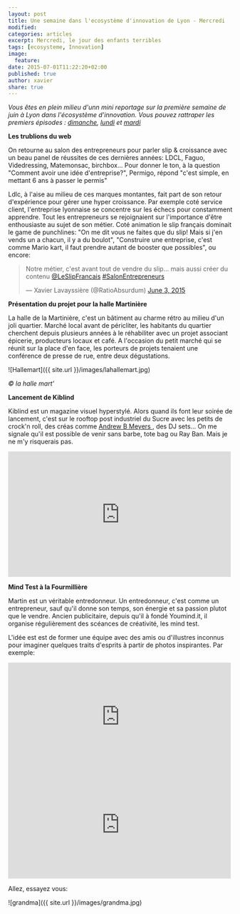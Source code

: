```yaml
---
layout: post
title: Une semaine dans l'ecosystème d'innovation de Lyon - Mercredi
modified:
categories: articles
excerpt: Mercredi, le jour des enfants terribles 
tags: [ecosysteme, Innovation]
image:
  feature:
date: 2015-07-01T11:22:20+02:00
published: true
author: xavier
share: true
---
```


_Vous êtes en plein milieu d'unn mini reportage sur la première semaine de juin à Lyon dans l'écosystème d'innovation. Vous pouvez rattraper les premiers épisodes : [dimanche](/articles/semaine-dans-ecosysteme-innovation-Lyon/), [lundi](/articles/semaine-ecosysteme-innovation-Lyon-Lundi/) et [mardi](/articles/semaine-ecosysteme-innovation-Lyon-mardi/)_ 

**Les trublions du web**

On retourne au salon des entrepreneurs pour parler slip & croissance avec un beau panel de réussites de ces dernières années: LDCL, Faguo, Videdressing, Matemonsac, birchbox... Pour donner le ton, à la question "Comment avoir une idée d'entreprise?", Permigo, répond "c'est simple, en mettant 6 ans à passer le permis"

Ldlc, à l'aise au milieu de ces marques montantes, fait part de son retour d'expérience pour gérer une hyper croissance. Par exemple coté service client, l'entreprise lyonnaise se concentre sur les échecs pour constamment apprendre. Tout les entrepreneurs se rejoignaient sur l'importance d'être enthousiaste au sujet de son métier. Coté animation le slip français dominait le game de punchlines: "On me dit vous ne faites que du slip! Mais si j'en vends un a chacun, il y a du boulot", "Construire une entreprise, c'est comme Mario kart, il faut prendre autant de booster que possibles", ou encore:

<blockquote class="twitter-tweet" lang="en"><p lang="fr" dir="ltr">Notre métier, c&#39;est avant tout de vendre du slip... mais aussi créer du contenu <a href="https://twitter.com/LeSlipFrancais">@LeSlipFrancais</a> <a href="https://twitter.com/hashtag/SalonEntrepreneurs?src=hash">#SalonEntrepreneurs</a></p>&mdash; Xavier Lavayssière (@RatioAbsurdum) <a href="https://twitter.com/RatioAbsurdum/status/606108285712920577">June 3, 2015</a></blockquote>
<script async src="//platform.twitter.com/widgets.js" charset="utf-8"></script>


**Présentation du projet pour la halle Martinière**

La halle de la Martinière, c'est un bâtiment au charme rétro au milieu d'un joli quartier. Marché local avant de péricliter, les habitants du quartier cherchent depuis plusieurs années à le réhabiliter avec un projet associant épicerie, producteurs locaux et café. A l'occasion du petit marché qui se réunit sur la place d'en face, les porteurs de projets tenaient une conférence de presse de rue, entre deux dégustations. 

![Hallemart]({{ site.url }}/images/lahallemart.jpg)

_&copy; la halle mart'_

**Lancement de Kiblind**

Kiblind est un magazine visuel hyperstylé. Alors quand ils font leur soirée de lancement, c'est sur le rooftop post industriel du Sucre avec les petits de crock'n roll, des créas comme <a href="http://www.andrewbmyers.com/">Andrew B Meyers </a>, des DJ sets... On me signale qu'il est possible de venir sans barbe, tote bag ou Ray Ban. Mais je ne m'y risquerais pas.

<iframe src="https://player.vimeo.com/video/130183159" width="500" height="281" frameborder="0" webkitallowfullscreen mozallowfullscreen allowfullscreen></iframe> 

**Mind Test à la Fourmillière**

Martin est un véritable entredonneur. Un entredonneur, c'est comme un entrepreneur, sauf qu'il donne son temps, son énergie et sa passion plutot que le vendre. Ancien publicitaire, depuis qu'il à fondé Youmind.it, il organise régulièrement des scéances de créativité, les mind test. 

L'idée est est de former une équipe avec des amis ou d'illustres inconnus pour imaginer quelques traits d'esprits à partir de photos inspirantes. Par exemple:

<iframe src="http://youmindit.net/minds/5418327dc6ac633a75228309/embed/" frameborder="0" scrolling="no" allowtransparency="true" width="500" height="242"></iframe>

<iframe src="http://youmindit.net/minds/5412b2f9c6ac63764f290a74/embed/" frameborder="0" scrolling="no" allowtransparency="true" width="500" height="242"></iframe>

Allez, essayez vous:

![grandma]({{ site.url }}/images/grandma.jpg)
